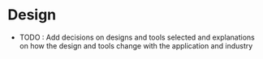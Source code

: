 # Design 

- TODO : Add decisions on designs and tools selected 
         and explanations on how the design and tools change with the application and industry


